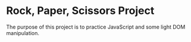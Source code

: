 # Rock, Paper, Scissors Project

The purpose of this project is to practice JavaScript and some light DOM manipulation.
